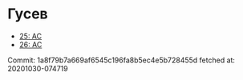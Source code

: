 # Гусев
- [25: AC](25.md)
- [26: AC](26.md)

Commit: 1a8f79b7a669af6545c196fa8b5ec4e5b728455d
 fetched at: 20201030-074719
